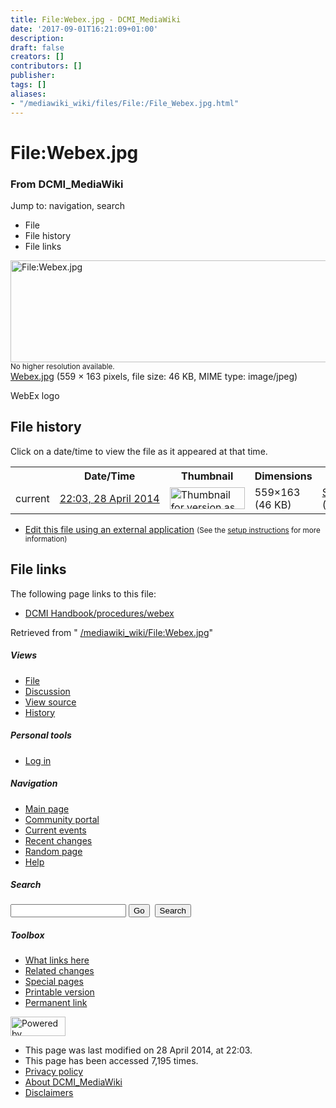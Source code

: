 ```yaml
---
title: File:Webex.jpg - DCMI_MediaWiki
date: '2017-09-01T16:21:09+01:00'
description: 
draft: false
creators: []
contributors: []
publisher: 
tags: []
aliases:
- "/mediawiki_wiki/files/File:/File_Webex.jpg.html"
---
```


<a id="top"></a>
# File:Webex.jpg

### From DCMI\_MediaWiki

Jump to: navigation, search
<!-- start content -->
- File
- File history
- File links

 [<img alt="File:Webex.jpg" src="/images/9/9b/Webex.jpg" width="559" height="163">](/mediawiki_wiki/files/Webex.jpg)  
<small>No higher resolution available.</small>  
 [Webex.jpg](/images/9/9b/Webex.jpg)‎ (559 × 163 pixels, file size: 46 KB, MIME type: image/jpeg)

WebEx logo

<!-- 
NewPP limit report
Preprocessor node count: 1/1000000
Post-expand include size: 0/2097152 bytes
Template argument size: 0/2097152 bytes
Expensive parser function count: 0/100
-->
## File history

Click on a date/time to view the file as it appeared at that time.

<table class="wikitable filehistory">
  <tr>
    <td></td>
    <th>Date/Time</th>
    <th>Thumbnail</th>
    <th>Dimensions</th>
    <th>User</th>
    <th>Comment</th>
  </tr>
  <tr>
    <td>current</td>
    <td class="filehistory-selected" style="white-space: nowrap;"><a href="/mediawiki_wiki/files/Webex.jpg">22:03, 28 April 2014</a></td>
    <td><a href="/images/9/9b/Webex.jpg"><img alt="Thumbnail for version as of 22:03, 28 April 2014" src="/images/9/9b/Webex.jpg" width="120" height="35"></a></td>
    <td>559×163 <span style="white-space: nowrap;">(46 KB)</span>
    </td>
    <td>
      <a href="/index.php?title=User:StuartSutton&amp;action=edit&amp;redlink=1" class="new mw-userlink" title="User:StuartSutton (page does not exist)">StuartSutton</a> <span style="white-space: nowrap;"> <span class="mw-usertoollinks">(<a href="/index.php?title=User_talk:StuartSutton&amp;action=edit&amp;redlink=1" class="new" title="User talk:StuartSutton (page does not exist)">Talk</a> | <a href="/index.php/Special:Contributions/StuartSutton" title="Special:Contributions/StuartSutton">contribs</a>)</span></span>
    </td>
    <td> <span class="comment">(WebEx logo)</span>
    </td>
  </tr>
</table>

  

- [Edit this file using an external application](/index.php?title=File:Webex.jpg&action=edit&externaledit=true&mode=file "File:Webex.jpg") <small>(See the <a href="http://www.mediawiki.org/wiki/Manual:External_editors" class="external text" rel="nofollow">setup instructions</a> for more information)</small>

## File links

The following page links to this file:

- [DCMI Handbook/procedures/webex](/index.php/DCMI_Handbook/procedures/webex "DCMI Handbook/procedures/webex")

Retrieved from " [/mediawiki_wiki/File:Webex.jpg](/mediawiki_wiki/files/File:/File:Webex.jpg.html)"

<!-- end content -->

##### Views

- [File](/mediawiki_wiki/files/File:/File:Webex.jpg.html)
- [Discussion](/index.php?title=File_talk:Webex.jpg&action=edit&redlink=1 "Discussion about the content page [t]")
- [View source](/index.php?title=File:Webex.jpg&action=edit "This page is protected.
You can view its source [e]")
- [History](/index.php?title=File:Webex.jpg&action=history "Past revisions of this page [h]")

##### Personal tools

- [Log in](/index.php?title=Special:UserLogin&returnto=File:Webex.jpg "You are encouraged to log in; however, it is not mandatory [o]")

<script type="text/javascript"> if (window.isMSIE55) fixalpha(); </script>

##### Navigation

- [Main page](/index.php/Main_Page "Visit the main page [z]")
- [Community portal](/index.php/DCMI_MediaWiki:Community_portal "About the project, what you can do, where to find things")
- [Current events](/index.php/DCMI_MediaWiki:Current_events "Find background information on current events")
- [Recent changes](/index.php/Special:RecentChanges "The list of recent changes in the wiki [r]")
- [Random page](/index.php/Special:Random "Load a random page [x]")
- [Help](/index.php/Help:Contents "The place to find out")

##### <label for="searchInput">Search</label>

<form action="/index.php" id="searchform">
				<input type="hidden" name="title" value="Special:Search">
				<input id="searchInput" title="Search DCMI_MediaWiki" accesskey="f" type="search" name="search">
				<input type="submit" name="go" class="searchButton" id="searchGoButton" value="Go" title="Go to a page with this exact name if exists"> 
				<input type="submit" name="fulltext" class="searchButton" id="mw-searchButton" value="Search" title="Search the pages for this text">
			</form>

##### Toolbox

- [What links here](/index.php/Special:WhatLinksHere/File:Webex.jpg "List of all wiki pages that link here [j]")
- [Related changes](/index.php/Special:RecentChangesLinked/File:Webex.jpg "Recent changes in pages linked from this page [k]")
- [Special pages](/index.php/Special:SpecialPages "List of all special pages [q]")
- [Printable version](/index.php?title=File:Webex.jpg&printable=yes "Printable version of this page [p]")
- [Permanent link](/index.php?title=File:Webex.jpg&oldid=7537 "Permanent link to this revision of the page")

<!-- end of the left (by default at least) column -->

 [<img src="/skins/common/images/poweredby_mediawiki_88x31.png" height="31" width="88" alt="Powered by MediaWiki">](http://www.mediawiki.org/)

- This page was last modified on 28 April 2014, at 22:03.
- This page has been accessed 7,195 times.
- [Privacy policy](/index.php/DCMI_MediaWiki:Privacy_policy "DCMI MediaWiki:Privacy policy")
- [About DCMI\_MediaWiki](/index.php/DCMI_MediaWiki:About "DCMI MediaWiki:About")
- [Disclaimers](/index.php/DCMI_MediaWiki:General_disclaimer "DCMI MediaWiki:General disclaimer")

<script>if (window.runOnloadHook) runOnloadHook();</script><!-- Served in 0.464 secs. -->
